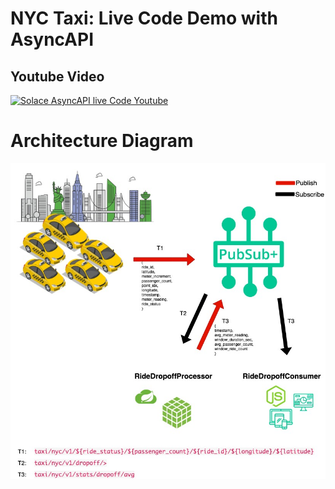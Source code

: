 # NYC Taxi: Live Code Demo with AsyncAPI

## Youtube Video

[![Solace AsyncAPI live Code Youtube](https://img.youtube.com/vi/oQbZf9DTnKc/0.jpg)](https://www.youtube.com/watch?v=oQbZf9DTnKc)

# Architecture Diagram
![arch diagram](./img/arch.jpg)
